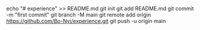 echo "# experience" >> README.md
git init
git add README.md
git commit -m "first commit"
git branch -M main
git remote add origin https://github.com/Bo-Nyi/experience.git
git push -u origin main
